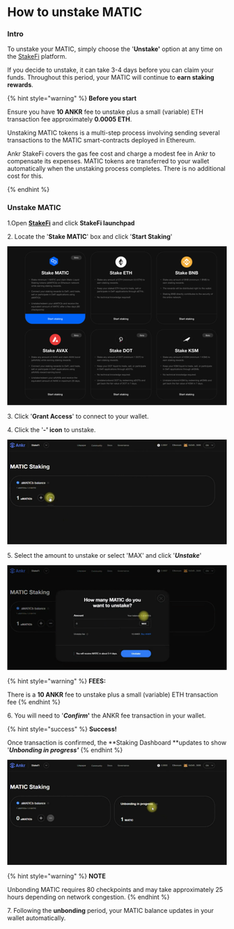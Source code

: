 # How to unstake MATIC

### Intro

To unstake your MATIC, simply choose the '**Unstake'** option at any time on the [StakeFi](https://stakefi.ankr.com/internet-bonds) platform.&#x20;

If you decide to unstake, it can take 3-4 days before you can claim your funds. Throughout this period, your MATIC will continue to **earn staking rewards**.

{% hint style="warning" %}
**Before you start**

Ensure you have **10 ANKR** fee to unstake plus a small (variable) ETH transaction fee approximately **0.0005 ETH**.

Unstaking MATIC tokens is a multi-step process involving sending several transactions to the MATIC smart-contracts deployed in Ethereum.&#x20;

Ankr StakeFi covers the gas fee cost and charge a modest fee in Ankr to compensate its expenses. MATIC tokens are transferred to your wallet automatically when the unstaking process completes. There is no additional cost for this.&#x20;


{% endhint %}

### Unstake MATIC

1.Open [**StakeFi**](https://stakefi.ankr.com/internet-bonds) and click **StakeFi launchpad**&#x20;

2\. Locate the '**Stake MATIC**' box and click '**Start Staking**'&#x20;

![](../../../.gitbook/assets/start-staking-matic.png)

3\. Click '**Grant Access**' to connect to your wallet.&#x20;

4\. Click the '**-' icon** to unstake.&#x20;

![](<../../../.gitbook/assets/Screenshot 2021-11-03 at 15.15.51.png>)

5\. Select the amount to unstake or select 'MAX' and click '_**Unstake**_'

![](<../../../.gitbook/assets/Screenshot 2021-11-03 at 15.15.33.png>)

{% hint style="warning" %}
**FEES:**

There is a **10 ANKR** fee to unstake plus a small (variable) ETH transaction fee
{% endhint %}

6\. You will need to '_**Confirm**_**'** the ANKR fee transaction in your wallet.

{% hint style="success" %}
**Success!**

Once transaction is confirmed, the **Staking Dashboard **updates to show '_**Unbonding in progress'**_
{% endhint %}

![](<../../../.gitbook/assets/Screenshot 2021-11-03 at 15.28.20.png>)

{% hint style="warning" %}
**NOTE**

Unbonding MATIC requires 80 checkpoints and may take approximately 25 hours depending on network congestion. &#x20;
{% endhint %}

7\. Following the **unbonding** period, your MATIC balance updates in your wallet automatically.&#x20;
